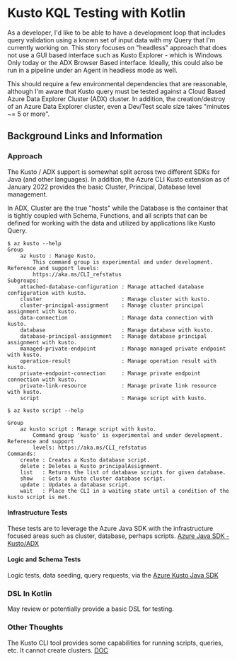 # Kusto KQL Testing with Kotlin

As a developer, I'd like to be able to have a development loop that includes query validation using a known set of input data with my Query that I'm currently working on. This story focuses on "headless" approach that does not use a GUI based interface such as Kusto Explorer - which is Windows Only today or the ADX Browser Based interface. Ideally, this could also be run in a pipeline under an Agent in headless mode as well.

This should require a few environmental dependencies that are reasonable, although I'm aware that Kusto query must be tested against a Cloud Based Azure Data Explorer Cluster (ADX) cluster. In addition, the creation/destroy of an Azure Data Explorer cluster, even a Dev/Test scale size takes "minutes ~= 5 or more".


## Background Links and Information

### Approach
The Kusto / ADX support is somewhat split across two different SDKs for Java (and other languages). In addition, the Azure CLI Kusto extension as of January 2022 provides the basic Cluster, Principal, Database level management.

In ADX, Cluster are the true "hosts" while the Database is the container that is tightly coupled with Schema, Functions, and all scripts that can be defined for working with the data and utilized by applications like Kusto Query.

```
$ az kusto --help 
Group
    az kusto : Manage Kusto.
        This command group is experimental and under development. Reference and support levels:
        https://aka.ms/CLI_refstatus
Subgroups:
    attached-database-configuration : Manage attached database configuration with kusto.
    cluster                         : Manage cluster with kusto.
    cluster-principal-assignment    : Manage cluster principal assignment with kusto.
    data-connection                 : Manage data connection with kusto.
    database                        : Manage database with kusto.
    database-principal-assignment   : Manage database principal assignment with kusto.
    managed-private-endpoint        : Manage managed private endpoint with kusto.
    operation-result                : Manage operation result with kusto.
    private-endpoint-connection     : Manage private endpoint connection with kusto.
    private-link-resource           : Manage private link resource with kusto.
    script                          : Manage script with kusto.

$ az kusto script --help

Group
    az kusto script : Manage script with kusto.
        Command group 'kusto' is experimental and under development. Reference and support
        levels: https://aka.ms/CLI_refstatus
Commands:
    create : Creates a Kusto database script.
    delete : Deletes a Kusto principalAssignment.
    list   : Returns the list of database scripts for given database.
    show   : Gets a Kusto cluster database script.
    update : Updates a database script.
    wait   : Place the CLI in a waiting state until a condition of the kusto script is met.

```

#### Infrastructure Tests
These tests are to leverage the Azure Java SDK with the infrastructure focused areas such as cluster, database, perhaps scripts.
[Azure Java SDK - Kusto/ADX](https://github.com/Azure/azure-sdk-for-java/tree/main/sdk/kusto/azure-resourcemanager-kusto)

#### Logic and Schema Tests
Logic tests, data seeding, query requests, via the [Azure Kusto Java SDK](https://github.com/Azure/azure-kusto-java)


### DSL In Kotlin
May review or potentially provide a basic DSL for testing.

### Other Thoughts
The Kusto CLI tool provides some capabilities for running scripts, queries, etc. It cannot create clusters. [DOC](https://docs.microsoft.com/en-us/azure/data-explorer/kusto/tools/kusto-cli)

